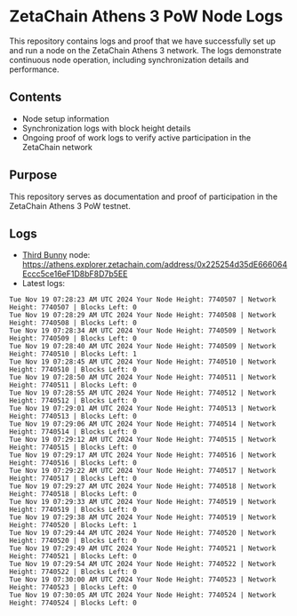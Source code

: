 # ZetaChain Athens 3 PoW Node Logs
This repository contains logs and proof that we have successfully set up and run a node on the ZetaChain Athens 3 network. The logs demonstrate continuous node operation, including synchronization details and performance.

## Contents
- Node setup information
- Synchronization logs with block height details
- Ongoing proof of work logs to verify active participation in the ZetaChain network

## Purpose
This repository serves as documentation and proof of participation in the ZetaChain Athens 3 PoW testnet.

## Logs

- [Third Bunny](https://thirdbunny.xyz/) node: https://athens.explorer.zetachain.com/address/0x225254d35dE666064Eccc5ce16eF1D8bF8D7b5EE
- Latest logs:
```
Tue Nov 19 07:28:23 AM UTC 2024 Your Node Height: 7740507 | Network Height: 7740507 | Blocks Left: 0
Tue Nov 19 07:28:29 AM UTC 2024 Your Node Height: 7740508 | Network Height: 7740508 | Blocks Left: 0
Tue Nov 19 07:28:34 AM UTC 2024 Your Node Height: 7740509 | Network Height: 7740509 | Blocks Left: 0
Tue Nov 19 07:28:40 AM UTC 2024 Your Node Height: 7740509 | Network Height: 7740510 | Blocks Left: 1
Tue Nov 19 07:28:45 AM UTC 2024 Your Node Height: 7740510 | Network Height: 7740510 | Blocks Left: 0
Tue Nov 19 07:28:50 AM UTC 2024 Your Node Height: 7740511 | Network Height: 7740511 | Blocks Left: 0
Tue Nov 19 07:28:55 AM UTC 2024 Your Node Height: 7740512 | Network Height: 7740512 | Blocks Left: 0
Tue Nov 19 07:29:01 AM UTC 2024 Your Node Height: 7740513 | Network Height: 7740513 | Blocks Left: 0
Tue Nov 19 07:29:06 AM UTC 2024 Your Node Height: 7740514 | Network Height: 7740514 | Blocks Left: 0
Tue Nov 19 07:29:12 AM UTC 2024 Your Node Height: 7740515 | Network Height: 7740515 | Blocks Left: 0
Tue Nov 19 07:29:17 AM UTC 2024 Your Node Height: 7740516 | Network Height: 7740516 | Blocks Left: 0
Tue Nov 19 07:29:22 AM UTC 2024 Your Node Height: 7740517 | Network Height: 7740517 | Blocks Left: 0
Tue Nov 19 07:29:27 AM UTC 2024 Your Node Height: 7740518 | Network Height: 7740518 | Blocks Left: 0
Tue Nov 19 07:29:33 AM UTC 2024 Your Node Height: 7740519 | Network Height: 7740519 | Blocks Left: 0
Tue Nov 19 07:29:38 AM UTC 2024 Your Node Height: 7740519 | Network Height: 7740520 | Blocks Left: 1
Tue Nov 19 07:29:44 AM UTC 2024 Your Node Height: 7740520 | Network Height: 7740520 | Blocks Left: 0
Tue Nov 19 07:29:49 AM UTC 2024 Your Node Height: 7740521 | Network Height: 7740521 | Blocks Left: 0
Tue Nov 19 07:29:54 AM UTC 2024 Your Node Height: 7740522 | Network Height: 7740522 | Blocks Left: 0
Tue Nov 19 07:30:00 AM UTC 2024 Your Node Height: 7740523 | Network Height: 7740523 | Blocks Left: 0
Tue Nov 19 07:30:05 AM UTC 2024 Your Node Height: 7740524 | Network Height: 7740524 | Blocks Left: 0
```
